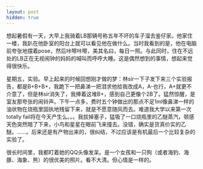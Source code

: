 ```yaml
---
layout: post
hidden: true
---
```

想起暑假有一天，大早上我骑着LB那辆号称五年不坏的车子溜去鉴仔家。他家住一楼，我趴在他卧室的阳台上就可以看见他在做什么。当时我看到的是，他在电脑前夸张地摆着pose，然后咔嚓咔嚓，美其名曰，每日一照。与此同时，住在不远处的LB正在无视闹钟的妈妈的喊叫而呼呼大睡。这是偶然想到的事情，想起来觉得很快乐。

星期五，实验。早上起来的时候回想刚才做的梦：林sir一下子发下来三个实验报告，都是B+B+B+，我跪下一把鼻涕一把泪求他给我改成A，A-也行，A+就更不介意了，但是林sir消失了，我捧着这堆B+，感到自己更像个2B了。猛然惊醒，是室友那夸张的闹铃声。下午一点多，费时五个钟做出的那点不足1ml像鼻涕一样的油状物在烧瓶里固执地残留下来，就是不愿意随风而去。难道我大学以来第一次totally fail将在今天产生么。。。我拔掉塞子，猛吸了一口烧瓶里的乙醚蒸汽，顿感天色突然暗了下来，小鸟和星星在眼前飞来撞去。没错，确实是货真价实的乙醚。……。后来还是有产物出来的，很纠结，不过应该是有机最后一个比较复杂的实验了。

很长时间里，我都盯着她的QQ头像发呆。是一个女孩和一只狗（或者海豹、海豚、海象、熊）的很优美的照片。看不大清。但心情是一样的。